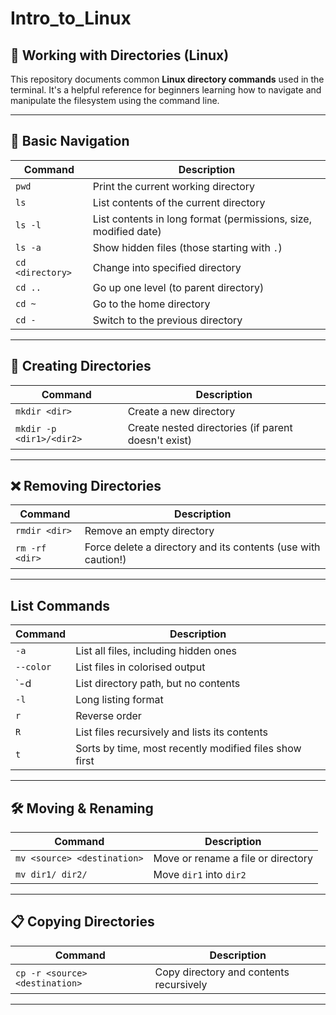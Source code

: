# Intro_to_Linux

## 📁 Working with Directories (Linux)

This repository documents common **Linux directory commands** used in the terminal. It's a helpful reference for beginners learning how to navigate and manipulate the filesystem using the command line.

---

## 📂 Basic Navigation

| Command | Description |
|---------|-------------|
| `pwd` | Print the current working directory |
| `ls` | List contents of the current directory |
| `ls -l` | List contents in long format (permissions, size, modified date) |
| `ls -a` | Show hidden files (those starting with `.`) |
| `cd <directory>` | Change into specified directory |
| `cd ..` | Go up one level (to parent directory) |
| `cd ~` | Go to the home directory |
| `cd -` | Switch to the previous directory |

---

## 📁 Creating Directories

| Command | Description |
|---------|-------------|
| `mkdir <dir>` | Create a new directory |
| `mkdir -p <dir1>/<dir2>` | Create nested directories (if parent doesn't exist) |

---

## ❌ Removing Directories

| Command | Description |
|---------|-------------|
| `rmdir <dir>` | Remove an empty directory |
| `rm -rf <dir>` | Force delete a directory and its contents (use with caution!) |

---

## List Commands

| Command | Description |
|---------|-------------|
| `-a` | List all files, including hidden ones |
| `--color` | List files in colorised output |
| `-d | List directory path, but no contents |
| `-l` | Long listing format |
| `r` | Reverse order |
| `R` | List files recursively and lists its contents |
| `t` | Sorts by time, most recently modified files show first |

---
## 🛠️ Moving & Renaming

| Command | Description |
|---------|-------------|
| `mv <source> <destination>` | Move or rename a file or directory |
| `mv dir1/ dir2/` | Move `dir1` into `dir2` |

---

## 📋 Copying Directories

| Command | Description |
|---------|-------------|
| `cp -r <source> <destination>` | Copy directory and contents recursively |

---

